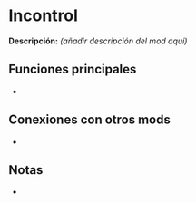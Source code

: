 # Incontrol

**Descripción:** *(añadir descripción del mod aquí)*

## Funciones principales
- 

## Conexiones con otros mods
- 

## Notas
- 
